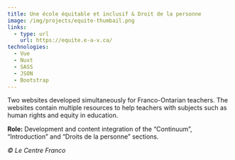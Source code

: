 ```yaml
---
title: Une école équitable et inclusif & Droit de la personne
image: /img/projects/equite-thumbail.png
links:
  - type: url
    url: https://equite.e-a-v.ca/
technologies:
  - Vue
  - Nuxt
  - SASS
  - JSON
  - Bootstrap
---
```


Two websites developed simultaneously for Franco-Ontarian teachers. The websites contain multiple resources to help teachers with subjects such as human rights and equity in education.

**Role:** Development and content integration of the “Continuum”, “Introduction” and “Droits de la personne” sections.

_© Le Centre Franco_
